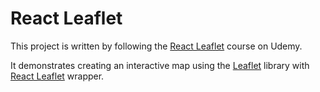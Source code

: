 # React Leaflet

This project is written by following the [React Leaflet](https://www.udemy.com/course/react-leaflet-with-hooks/) course on Udemy.

It demonstrates creating an interactive map using the [Leaflet](https://leafletjs.com/) library with [React Leaflet](https://react-leaflet.js.org/) wrapper.
